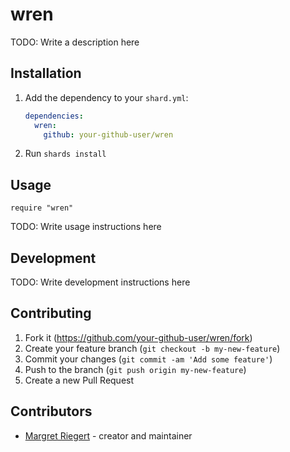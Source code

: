 # wren

TODO: Write a description here

## Installation

1. Add the dependency to your `shard.yml`:

   ```yaml
   dependencies:
     wren:
       github: your-github-user/wren
   ```

2. Run `shards install`

## Usage

```crystal
require "wren"
```

TODO: Write usage instructions here

## Development

TODO: Write development instructions here

## Contributing

1. Fork it (<https://github.com/your-github-user/wren/fork>)
2. Create your feature branch (`git checkout -b my-new-feature`)
3. Commit your changes (`git commit -am 'Add some feature'`)
4. Push to the branch (`git push origin my-new-feature`)
5. Create a new Pull Request

## Contributors

- [Margret Riegert](https://github.com/your-github-user) - creator and maintainer
